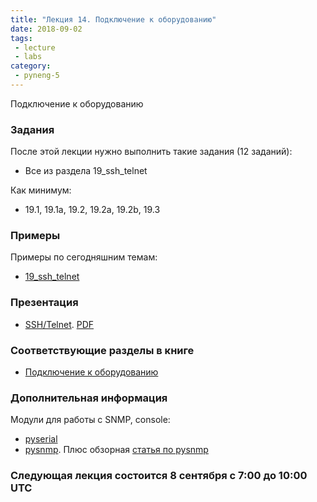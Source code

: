 ```yaml
---
title: "Лекция 14. Подключение к оборудованию"
date: 2018-09-02
tags:
 - lecture
 - labs
category:
 - pyneng-5
---
```


Подключение к оборудованию

### Задания

После этой лекции нужно выполнить такие задания (12 заданий):

* Все из раздела 19_ssh_telnet

Как минимум:

* 19.1, 19.1a, 19.2, 19.2a, 19.2b, 19.3


### Примеры

Примеры по сегодняшним темам:

* [19_ssh_telnet](https://github.com/pyneng/pyneng-online-jun-oct-2018/tree/master/examples)

### Презентация

* [SSH/Telnet](https://gitpitch.com/natenka/pyneng-slides/py3-ssh-telnet). [PDF](https://github.com/pyneng/pyneng-online-jan-apr-2018/raw/master/presentations/19_ssh_telnet.pdf)


### Соответствующие разделы в книге

* [Подключение к оборудованию](https://natenka.gitbook.io/pyneng/part_v/19_ssh_telnet)

### Дополнительная информация

Модули для работы с SNMP, console:

* [pyserial](https://pythonhosted.org/pyserial/)
* [pysnmp](http://pysnmp.sourceforge.net/). Плюс обзорная [статья по pysnmp](https://pynet.twb-tech.com/blog/snmp/python-snmp-intro.html)

### Следующая лекция состоится 8 сентября с 7:00 до 10:00 UTC

